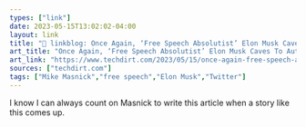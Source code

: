 ```yaml
---
types: ["link"]
date: 2023-05-15T13:02:02-04:00
layout: link
title: "🔗 linkblog: Once Again, ‘Free Speech Absolutist’ Elon Musk Caves To Authoritarian Censorial Bullies | Techdirt'"
art_title: "Once Again, ‘Free Speech Absolutist’ Elon Musk Caves To Authoritarian Censorial Bullies | Techdirt"
art_link: "https://www.techdirt.com/2023/05/15/once-again-free-speech-absolutist-elon-musk-caves-to-authoritarian-censorial-bullies/"
sources: ["techdirt.com"]
tags: ["Mike Masnick","free speech","Elon Musk","Twitter"]
---
```

I know I can always count on Masnick to write this article when a story like this comes up.  
 
